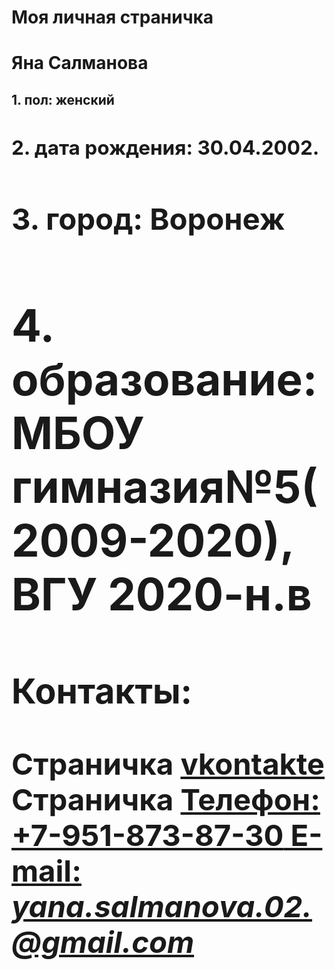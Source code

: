  <doctype html>
 <meta charset="utf-8">
 <left><h1>Моя личная страничка</h1></left>
 <left><h1>Яна Салманова</h1></left>
 <left><h2>1. пол: женский
<left><h2>2. дата рождения: 30.04.2002.
<left><h2>3. город: Воронеж
 <left><h2>4. образование: МБОУ гимназия№5(2009-2020), ВГУ 2020-н.в
 </br>
 <h3>Контакты:</h3>
 Страничка <a href=https://vk.com/slmnv3004/>vkontakte</a>
 Страничка <a href=https://www.instagram.com/yana_salmanova_/?hl=ru</a>
 Телефон: <b>+7-951-873-87-30</b>
 E-mail: <i>yana.salmanova.02.@gmail.com</i>
 </html>

